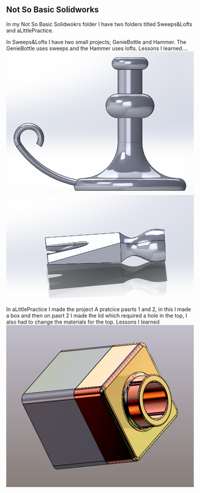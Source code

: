 ## Not So Basic Solidworks

In my Not So Basic Solidwokrs folder I have two folders titled Sweeps&Lofts and aLittlePractice.

In Sweeps&Lofts I have two small projects; GenieBottle and Hammer. The GenieBottle uses sweeps and the Hammer uses lofts. 
Lessons I learned.... 
![alt text](https://github.com/Jwillia62/NotSoBasicSolidworks.-/blob/master/Sweeps%26Lofts/GenieBottle/GenieBottleSnip.PNG)
![alt text](https://github.com/Jwillia62/NotSoBasicSolidworks.-/blob/master/Sweeps%26Lofts/Hammer/HammerSnip.PNG)













In aLittlePractice I made the project A pratcice pasrts 1 and 2, in this I made a box and then on pasrt 2 I made the lid which required a hole in the top, I also had to change the materials for the top. 
Lessons I learned
![alt text](https://github.com/Jwillia62/NotSoBasicSolidworks.-/blob/master/aLittlePractice/aLittlePracticept.2/A%20little%20Practice%20Complete%20pt.2%20Snip.PNG)
